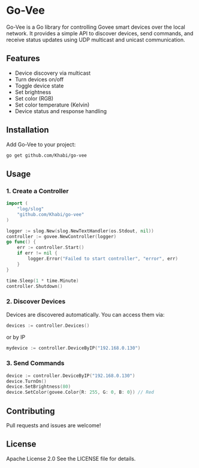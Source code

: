 # Go-Vee

Go-Vee is a Go library for controlling Govee smart devices over the local network. It provides a simple API to discover devices, send commands, and receive status updates using UDP multicast and unicast communication.

## Features
- Device discovery via multicast
- Turn devices on/off
- Toggle device state
- Set brightness
- Set color (RGB)
- Set color temperature (Kelvin)
- Device status and response handling

## Installation
Add Go-Vee to your project:

```sh
go get github.com/Khabi/go-vee
```

## Usage

### 1. Create a Controller
```go
import (
    "log/slog"
    "github.com/Khabi/go-vee"
)

logger := slog.New(slog.NewTextHandler(os.Stdout, nil))
controller := govee.NewController(logger)
go func() {
    err := controller.Start()
    if err != nil {
        logger.Error("Failed to start controller", "error", err)
    }
}

time.Sleep(1 * time.Minute)
controller.Shutdown()
```

### 2. Discover Devices
Devices are discovered automatically. You can access them via:
```go
devices := controller.Devices()
```
or by IP
```go
mydevice := controller.DeviceByIP("192.168.0.130")
```

### 3. Send Commands
```go
device := controller.DeviceByIP("192.168.0.130")
device.TurnOn()
device.SetBrightness(80)
device.SetColor(govee.Color{R: 255, G: 0, B: 0}) // Red
```

## Contributing
Pull requests and issues are welcome!

## License
Apache License 2.0
See the LICENSE file for details.
